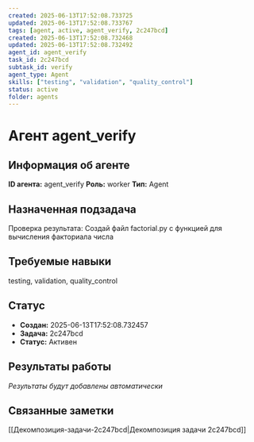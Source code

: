```yaml
---
created: 2025-06-13T17:52:08.733725
updated: 2025-06-13T17:52:08.733767
tags: [agent, active, agent_verify, 2c247bcd]
created: 2025-06-13T17:52:08.732468
updated: 2025-06-13T17:52:08.732492
agent_id: agent_verify
task_id: 2c247bcd
subtask_id: verify
agent_type: Agent
skills: ["testing", "validation", "quality_control"]
status: active
folder: agents
---
```


# Агент agent_verify

## Информация об агенте

**ID агента:** agent_verify
**Роль:** worker
**Тип:** Agent

## Назначенная подзадача
Проверка результата: Создай файл factorial.py с функцией для вычисления факториала числа

## Требуемые навыки
testing, validation, quality_control

## Статус
- **Создан:** 2025-06-13T17:52:08.732457
- **Задача:** 2c247bcd
- **Статус:** Активен

## Результаты работы
*Результаты будут добавлены автоматически*

## Связанные заметки

[[Декомпозиция-задачи-2c247bcd|Декомпозиция задачи 2c247bcd]]